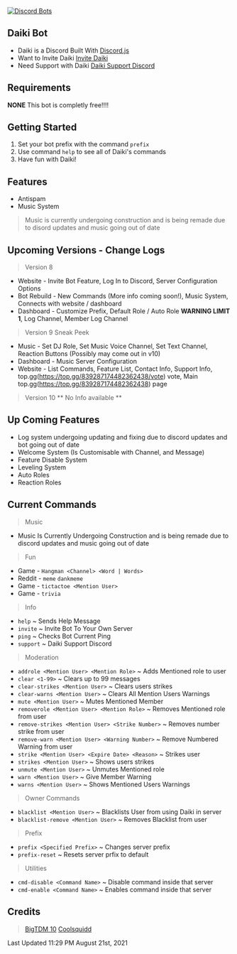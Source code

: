 [![Discord Bots](https://top.gg/api/widget/839287174482362438.svg)](https://top.gg/bot/839287174482362438)
## Daiki Bot
* Daiki is a Discord Built With [Discord.js](http://discord.js.org/)
* Want to Invite Daiki [Invite Daiki](https://rebrand.ly/daiki-invite)
* Need Support with Daiki [Daiki Support Discord](https://rebrand.ly/daiki-support)

## Requirements
**NONE** This bot is completly free!!!!

## Getting Started
1. Set your bot prefix with the command `prefix`
2. Use command `help` to see all of Daiki's commands
3. Have fun with Daiki!

## Features
* Antispam
* Music System
> Music is currently undergoing construction and is being remade due to disord updates and music going out of date

## Upcoming Versions - Change Logs

> Version 8
* Website - Invite Bot Feature, Log In to Discord, Server Configuration Options
* Bot Rebuild - New Commands (More info coming soon!), Music System, Connects with website / dashboard
* Dashboard - Customize Prefix, Default Role / Auto Role **WARNING LIMIT 1**, Log Channel, Member Log Channel

> Version 9 Sneak Peek
* Music - Set DJ Role, Set Music Voice Channel, Set Text Channel, Reaction Buttons (Possibly may come out in v10)
* Dashboard - Music Server Configuration
* Website - List Commands, Feature List, Contact Info, Support Info, top.gg(https://top.gg/839287174482362438/vote) vote, Main top.gg(https://top.gg/839287174482362438) page

> Version 10
** No Info available **

## Up Coming Features
* Log system undergoing updating and fixing due to discord updates and bot going out of date
* Welcome System (Is Customisable with Channel, and Message)
* Feature Disable System
* Leveling System
* Auto Roles
* Reaction Roles

## Current Commands
> Music
* Music Is Currently Undergoing Construction and is being remade due to discord updates and music going out of date

> Fun
* Game - `Hangman <Channel> <Word | Words>`
* Reddit - `meme` `dankmeme`
* Game - `tictactoe <Mention User>`
* Game - `trivia`

> Info
* `help` ~ Sends Help Message
* `invite` ~ Invite Bot To Your Own Server
* `ping` ~ Checks Bot Current Ping
* `support` ~ Daiki Support Discord

> Moderation
* `addrole <Mention User> <Mention Role>` ~ Adds Mentioned role to user
* `clear <1-99>` ~ Clears up to 99 messages
* `clear-strikes <Mention User>` ~ Clears users strikes
* `clear-warns <Mention User>` ~ Clears All Mention Users Warnings 
* `mute <Mention User>` ~ Mutes Mentioned Member
* `removerole <Mention User> <Mention Role>` ~ Removes Mentioned role from user
* `remove-strikes <Mention User> <Strike Number>` ~ Removes number strike from user 
* `remove-warn <Mention User> <Warning Number>` ~ Remove Numbered Warning from user
* `strike <Mention User> <Expire Date> <Reason>` ~ Strikes user
* `strikes <Mention User>` ~ Shows users strikes
* `unmute <Mention User>` ~ Unmutes Mentioned role
* `warn <Mention User>` ~ Give Member Warning
* `warns <Mention User>` ~ Shows Mentioned Users Warnings

> Owner Commands
* `blacklist <Mention User>` ~ Blacklists User from using Daiki in server
* `blacklist-remove <Mention User>` ~ Removes Blacklist from user

> Prefix
* `prefix <Specified Prefix>` ~ Changes server prefix
* `prefix-reset` ~ Resets server prfix to default
	
> Utilities
* `cmd-disable <Command Name>` ~ Disable command inside that server
* `cmd-enable <Command Name>` ~ Enables command inside that server

## Credits
> [BigTDM 10](https://rebrand.ly/daiki-discord)
> [Coolsquidd](https://rebrand.ly/daiki-discord)

Last Updated 11:29 PM August 21st, 2021
